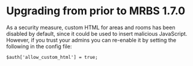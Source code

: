 # Upgrading from prior to MRBS 1.7.0

As a security measure, custom HTML for areas and rooms has been disabled by default, since it could be used to insert malicious JavaScript.  However, if you trust your admins you can re-enable it by setting the following in the config file:

```php-inline
$auth['allow_custom_html'] = true;
```